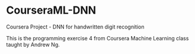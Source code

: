 # CourseraML-DNN
Coursera Project - DNN for handwritten digit recognition

This is the programming exercise 4 from Coursera Machine Learning class taught by Andrew Ng.
